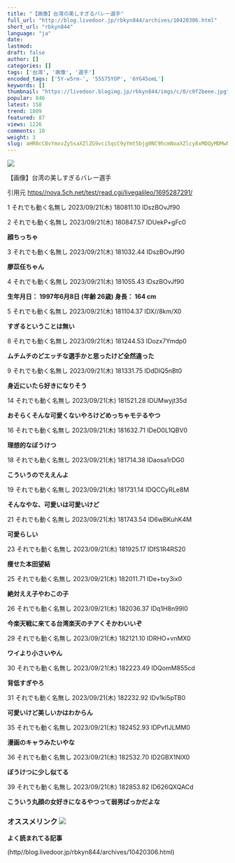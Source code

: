 ```yaml
---
title: "【画像】台湾の美しすぎるバレー選手"
full_url: "http://blog.livedoor.jp/rbkyn844/archives/10420306.html"
short_url: "rbkyn844"
language: "ja"
date: 
lastmod: 
draft: false
author: []
categories: []
tags: ['台湾', '画像', '選手']
encoded_tags: ['5Y-w5rm-', '55S75YOP', '6YG45omL']
keywords: []
thumbnail: "https://livedoor.blogimg.jp/rbkyn844/imgs/c/0/c0f2beee.jpg"
popular: 846
latest: 158
trend: 1809
featured: 87
views: 1226
comments: 10
weight: 3
slug: aHR0cC8vYmxvZy5saXZlZG9vci5qcC9yYmt5bjg0NC9hcmNoaXZlcy8xMDQyMDMwNi5odG1s
---
```


![](https://livedoor.blogimg.jp/rbkyn844/imgs/c/0/c0f2beee.jpg)

<div><p>【画像】台湾の美しすぎるバレー選手</p><p>引用元 <a href='https//nova.5ch.net/test/read.cgi/livegalileo/1695287291/' target='_blank'>https//nova.5ch.net/test/read.cgi/livegalileo/1695287291/</a></p><p class='res1'>1 それでも動く名無し 2023/09/21(木) 180811.10 IDszBOvJf90 </p> <p class='res2'><b> </b></p><blockquote class='imgur-embed-pub'></blockquote><b> <blockquote class='imgur-embed-pub'></blockquote> <blockquote class='imgur-embed-pub'></blockquote> <blockquote class='imgur-embed-pub'></blockquote> <blockquote class='imgur-embed-pub'></blockquote> <blockquote class='imgur-embed-pub'></blockquote> <blockquote class='imgur-embed-pub'></blockquote> </b> <p class='res1'>2 それでも動く名無し 2023/09/21(木) 180847.57 IDUekP+gFc0 </p> <p class='res2'><b> 顔ちっちゃ </b></p> <p class='res1'>3 それでも動く名無し 2023/09/21(木) 181032.44 IDszBOvJf90 </p> <p class='res2'><b> 廖苡任ちゃん </b></p> <p class='res1'>4 それでも動く名無し 2023/09/21(木) 181055.43 IDszBOvJf90 </p> <p class='res2'><b> 生年月日： 1997年6月8日 (年齢 26歳) 身長： 164 cm </b></p> <p class='res1'>5 それでも動く名無し 2023/09/21(木) 181104.37 IDX//8km/X0 </p> <p class='res2'><b> すぎるということは無い </b></p> <p class='no-pc'></p> <p class='res1'>8 それでも動く名無し 2023/09/21(木) 181244.53 IDozx7Ymdp0 </p> <p class='res2'><b> ムチムチのどエッチな選手かと思ったけど全然違った </b></p> <p class='res1'>9 それでも動く名無し 2023/09/21(木) 181331.75 IDdDlQ5nBt0 </p> <p class='res2'><b> 身近にいたら好きになりそう </b></p> <p class='res1'>14 それでも動く名無し 2023/09/21(木) 181521.28 IDUMwyjt35d </p> <p class='res2'><b> おそらくそんな可愛くないやろけどめっちゃモテるやつ </b></p> <p class='res1'>16 それでも動く名無し 2023/09/21(木) 181632.71 IDeD0L1QBV0 </p> <p class='res2'><b> 理想的なぼうけつ </b></p> <p class='res1'>18 それでも動く名無し 2023/09/21(木) 181714.38 IDaosa1rDG0 </p> <p class='res2'><b> こういうのでええんよ </b></p> <p class='res1'>19 それでも動く名無し 2023/09/21(木) 181731.14 IDQCCyRLe8M </p> <p class='res2'><b> そんなやな、可愛いは可愛いけど </b></p> <p class='res1'>21 それでも動く名無し 2023/09/21(木) 181743.54 ID6wBKuhK4M </p> <p class='res2'><b> 可愛らしい </b></p> <p class='res1'>23 それでも動く名無し 2023/09/21(木) 181925.17 IDfS1R4RS20 </p> <p class='res2'><b> 痩せた本田望結 </b></p> <p class='res1'>25 それでも動く名無し 2023/09/21(木) 182011.71 IDe+txy3ix0 </p> <p class='res2'><b> 絶対ええ子やわこの子 </b></p> <p class='res1'>26 それでも動く名無し 2023/09/21(木) 182036.37 IDq1H8n99l0 </p> <p class='res2'><b> 今楽天戦に来てる台湾楽天のチアくそかわいいぞ </b></p> <p class='res1'>29 それでも動く名無し 2023/09/21(木) 182121.10 IDRHO+vnMX0 </p> <p class='res2'><b> ワイより小さいやん </b></p> <p class='res1'>30 それでも動く名無し 2023/09/21(木) 182223.49 IDQomM855cd </p> <p class='res2'><b> 背低すぎやろ </b></p> <p class='res1'>31 それでも動く名無し 2023/09/21(木) 182232.92 IDv1ki5pTB0 </p> <p class='res2'><b> 可愛いけど美しいかはわからん </b></p> <p class='res1'>35 それでも動く名無し 2023/09/21(木) 182452.93 IDPvflJLMM0 </p> <p class='res2'><b> 漫画のキャラみたいやな </b></p> <p class='res1'>36 それでも動く名無し 2023/09/21(木) 182532.70 ID2GBX1NlX0 </p> <p class='res2'><b> ぼうけつに少し似てる </b></p> <p class='res1'>39 それでも動く名無し 2023/09/21(木) 182853.82 ID626QXQACd </p> <p class='res2'><b> こういう丸顔の女好きになるやつって弱男ばっかだよな </b></p> <p id='5077e33f033c4e934bb013c7c4eb8bbd'> </p> <p class='no-pc'></p> <h3 class='linkh'>オススメリンク <img src='http//blog.livedoor.jp/rbkyn844/ftp/fusagikom-fikergh.png'></h3> <p class='link2'> </p> <p class='no-pc'></p> <p class='no-pc'><p><b>よく読まれてる記事</b></p></p> </div>

(http//blog.livedoor.jp/rbkyn844/archives/10420306.html)
